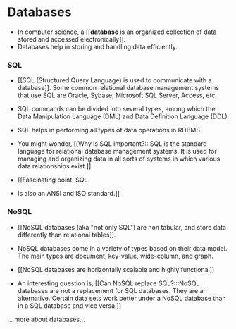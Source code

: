 # Databases
- In computer science, a [[**database** is an organized collection of data stored and accessed electronically]].
- Databases help in storing and handling data efficiently.

### SQL
- [[SQL (Structured Query Language) is used to communicate with a database]]. Some common relational database management systems that use SQL are Oracle, Sybase, Microsoft SQL Server, Access, etc.
- SQL commands can be divided into several types, among which the Data Manipulation Language (DML) and Data Definition Language (DDL).

- SQL helps in performing all types of data operations in RDBMS.
- You might wonder, [[Why is SQL important?:::SQL is the standard language for relational database management systems. It is used for managing and organizing data in all sorts of systems in which various data relationships exist.]]
- [[Fascinating point: SQL
- is also an ANSI and ISO standard.]]

### NoSQL
- [[NoSQL databases (aka "not only SQL") are non tabular, and store data differently than relational tables]].
- NoSQL databases come in a variety of types based on their data model. The main types are document, key-value, wide-column, and graph.

- [[NoSQL databases are horizontally scalable and highly functional]]
- An interesting question is, [[Can NoSQL replace SQL?:::NoSQL databases are not a replacement for SQL databases. They are an alternative. Certain data sets work better under a NoSQL database than in a SQL database and vice versa.]]

... more about databases... 

